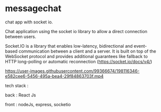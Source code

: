 # messagechat
chat app with socket io.

Chat application using the socket io library to allow a direct connection between users.

Socket.IO is a library that enables low-latency, bidirectional and event-based communication between a client and a server. It is built on top of the WebSocket protocol and provides additional guarantees like fallback to HTTP long-polling or automatic reconnection (https://socket.io/docs/v4/)


https://user-images.githubusercontent.com/99366674/198116346-e582cee6-5456-495a-bea4-29f84863703f.mp4

tech stack : 

back : React Js

front : nodeJs, express, socketio

